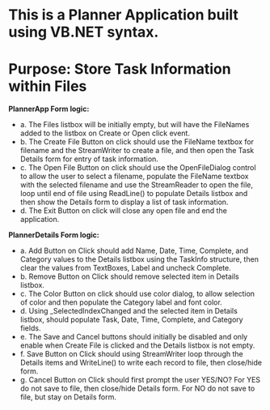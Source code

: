 # This is a Planner Application built using VB.NET syntax.
# Purpose: Store Task Information within Files

**PlannerApp Form logic:**

  * a. The Files listbox will be initially empty, but will have the FileNames
  added to the listbox on Create or Open click event.
  * b. The Create File Button on click should use the FileName textbox for
  filename and the StreamWriter to create a file, and then open the Task
  Details form for entry of task information.
  * c. The Open File Button on click should use the OpenFileDialog control to
  allow the user to select a filename, populate the FileName textbox with the
  selected filename and use the StreamReader to open the file, loop until end
  of file using ReadLine() to populate Details listbox and then show the
  Details form to display a list of task information.
  * d. The Exit Button on click will close any open file and end the application.
  
  
**PlannerDetails Form logic:**

  * a. Add Button on Click should add Name, Date, Time, Complete, and Category values to the Details listbox using the TaskInfo structure, then clear the values from TextBoxes, Label and uncheck Complete.
  * b. Remove Button on Click should remove selected item in Details listbox.
  * c. The Color Button on click should use color dialog, to allow selection of color and then populate the Category label and font color.
  * d. Using _SelectedIndexChanged and the selected item in Details listbox, should populate Task, Date, Time, Complete, and Category fields.
  * e. The Save and Cancel buttons should initially be disabled and only enable when Create File is clicked and the Details listbox is not empty.
  * f. Save Button on Click should using StreamWriter loop through the Details items and WriteLine() to write each record to file, then close/hide form.
  * g. Cancel Button on Click should first prompt the user YES/NO? For YES do not save to file, then close/hide Details form. For NO do not save to file, but stay on Details form.

